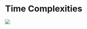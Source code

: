 # Time Complexities 

<img src="https://lamfo-unb.github.io/img/Sorting-algorithms/Complexity.png">

   
